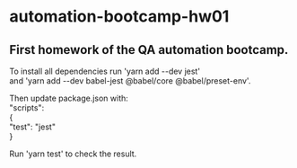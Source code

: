 # automation-bootcamp-hw01

## First homework of the QA automation bootcamp.


To install all dependencies run 'yarn add --dev jest'  
and 'yarn add --dev babel-jest @babel/core @babel/preset-env'. 

Then update package.json with:  
    "scripts":   
    {  
        "test": "jest"  
    }  

Run 'yarn test' to check the result.

